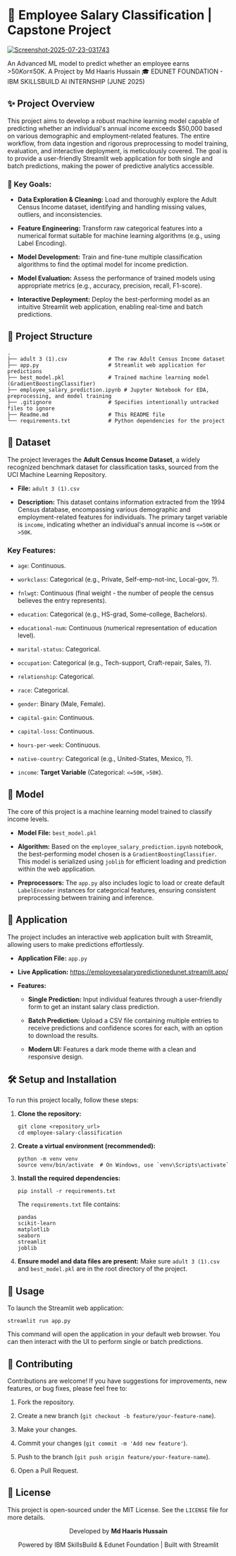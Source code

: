 💼 Employee Salary Classification | Capstone Project
====================================================

<a href="https://ibb.co/KcR1Z8Wh"><img src="https://i.ibb.co/NgQ4hGKC/Screenshot-2025-07-23-031743.png" alt="Screenshot-2025-07-23-031743" border="0"></a>

An Advanced ML model to predict whether an employee earns >$50K or ≤$50K. A Project by Md Haaris Hussain 🎓 EDUNET FOUNDATION - IBM SKILLSBUILD AI INTERNSHIP (JUNE 2025)

✨ Project Overview
------------------

This project aims to develop a robust machine learning model capable of predicting whether an individual's annual income exceeds $50,000 based on various demographic and employment-related features. The entire workflow, from data ingestion and rigorous preprocessing to model training, evaluation, and interactive deployment, is meticulously covered. The goal is to provide a user-friendly Streamlit web application for both single and batch predictions, making the power of predictive analytics accessible.

### 🎯 Key Goals:

-   **Data Exploration & Cleaning:** Load and thoroughly explore the Adult Census Income dataset, identifying and handling missing values, outliers, and inconsistencies.

-   **Feature Engineering:** Transform raw categorical features into a numerical format suitable for machine learning algorithms (e.g., using Label Encoding).

-   **Model Development:** Train and fine-tune multiple classification algorithms to find the optimal model for income prediction.

-   **Model Evaluation:** Assess the performance of trained models using appropriate metrics (e.g., accuracy, precision, recall, F1-score).

-   **Interactive Deployment:** Deploy the best-performing model as an intuitive Streamlit web application, enabling real-time and batch predictions.

📁 Project Structure
--------------------

```
.
├── adult 3 (1).csv             # The raw Adult Census Income dataset
├── app.py                      # Streamlit web application for predictions
├── best_model.pkl              # Trained machine learning model (GradientBoostingClassifier)
├── employee_salary_prediction.ipynb # Jupyter Notebook for EDA, preprocessing, and model training
├── .gitignore                  # Specifies intentionally untracked files to ignore
├── Readme.md                   # This README file
└── requirements.txt            # Python dependencies for the project

```

💾 Dataset
----------

The project leverages the **Adult Census Income Dataset**, a widely recognized benchmark dataset for classification tasks, sourced from the UCI Machine Learning Repository.

-   **File:**  `adult 3 (1).csv`

-   **Description:** This dataset contains information extracted from the 1994 Census database, encompassing various demographic and employment-related features for individuals. The primary target variable is `income`, indicating whether an individual's annual income is `<=50K` or `>50K`.

### Key Features:

-   `age`: Continuous.

-   `workclass`: Categorical (e.g., Private, Self-emp-not-inc, Local-gov, ?).

-   `fnlwgt`: Continuous (final weight - the number of people the census believes the entry represents).

-   `education`: Categorical (e.g., HS-grad, Some-college, Bachelors).

-   `educational-num`: Continuous (numerical representation of education level).

-   `marital-status`: Categorical.

-   `occupation`: Categorical (e.g., Tech-support, Craft-repair, Sales, ?).

-   `relationship`: Categorical.

-   `race`: Categorical.

-   `gender`: Binary (Male, Female).

-   `capital-gain`: Continuous.

-   `capital-loss`: Continuous.

-   `hours-per-week`: Continuous.

-   `native-country`: Categorical (e.g., United-States, Mexico, ?).

-   `income`: **Target Variable** (Categorical: `<=50K`, `>50K`).

🧠 Model
--------

The core of this project is a machine learning model trained to classify income levels.

-   **Model File:**  `best_model.pkl`

-   **Algorithm:** Based on the `employee_salary_prediction.ipynb` notebook, the best-performing model chosen is a `GradientBoostingClassifier`. This model is serialized using `joblib` for efficient loading and prediction within the web application.

-   **Preprocessors:** The `app.py` also includes logic to load or create default `LabelEncoder` instances for categorical features, ensuring consistent preprocessing between training and inference.

🚀 Application
--------------

The project includes an interactive web application built with Streamlit, allowing users to make predictions effortlessly.

-   **Application File:**  `app.py`

-   **Live Application:**  <https://employeesalarypredictionedunet.streamlit.app/>

-   **Features:**

    -   **Single Prediction:** Input individual features through a user-friendly form to get an instant salary class prediction.

    -   **Batch Prediction:** Upload a CSV file containing multiple entries to receive predictions and confidence scores for each, with an option to download the results.

    -   **Modern UI:** Features a dark mode theme with a clean and responsive design.

🛠️ Setup and Installation
--------------------------

To run this project locally, follow these steps:

1.  **Clone the repository:**

    ```
    git clone <repository_url>
    cd employee-salary-classification

    ```

2.  **Create a virtual environment (recommended):**

    ```
    python -m venv venv
    source venv/bin/activate  # On Windows, use `venv\Scripts\activate`

    ```

3.  **Install the required dependencies:**

    ```
    pip install -r requirements.txt

    ```

    The `requirements.txt` file contains:

    ```
    pandas
    scikit-learn
    matplotlib
    seaborn
    streamlit
    joblib

    ```

4.  **Ensure model and data files are present:** Make sure `adult 3 (1).csv` and `best_model.pkl` are in the root directory of the project.

🏃 Usage
--------

To launch the Streamlit web application:

```
streamlit run app.py

```

This command will open the application in your default web browser. You can then interact with the UI to perform single or batch predictions.

🤝 Contributing
---------------

Contributions are welcome! If you have suggestions for improvements, new features, or bug fixes, please feel free to:

1.  Fork the repository.

2.  Create a new branch (`git checkout -b feature/your-feature-name`).

3.  Make your changes.

4.  Commit your changes (`git commit -m 'Add new feature'`).

5.  Push to the branch (`git push origin feature/your-feature-name`).

6.  Open a Pull Request.

📄 License
----------

This project is open-sourced under the MIT License. See the `LICENSE` file for more details.

<p align="center">Developed by <strong>Md Haaris Hussain</strong></p> <p align="center">Powered by IBM SkillsBuild & Edunet Foundation | Built with Streamlit</p>